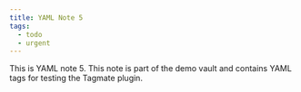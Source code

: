 ```yaml
---
title: YAML Note 5
tags:
  - todo
  - urgent
---
```


This is YAML note 5. This note is part of the demo vault and contains YAML tags for testing the Tagmate plugin.

